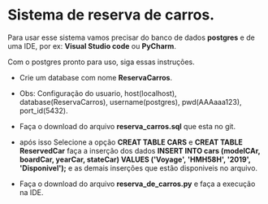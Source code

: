 # Sistema de reserva de carros.

Para usar esse sistema vamos precisar do banco de dados **postgres** e de uma IDE, 
por ex: **Visual Studio code** ou **PyCharm**.

Com o postgres pronto para uso, siga essas instruções.

- Crie um database com nome **ReservaCarros**.

- Obs: Configuração do usuario, host(localhost), database(ReservaCarros),
username(postgres), pwd(AAAaaa123), port_id(5432).

- Faça o download do arquivo **reserva_carros.sql** que esta no git. 

- após isso Selecione a opção **CREAT TABLE CARS** e **CREAT TABLE ReservedCar**
faça a inserção dos dados **INSERT INTO cars (modelCAr, boardCar, yearCar, stateCar) VALUES ('Voyage', 'HMH58H', '2019', 'Disponivel');** e as demais inserções que estão disponiveis no arquivo.

- Faça o download do arquivo **reserva_de_carros.py** e faça a execução na IDE.

